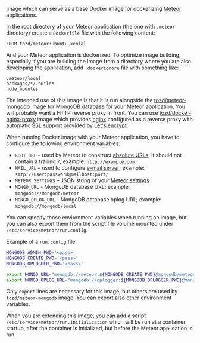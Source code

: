 Image which can serve as a base Docker image for dockerizing [Meteor](meteor.com) applications.

In the root directory of your Meteor application (the one with `.meteor` directory) create a `Dockerfile` file
with the following content:

```
FROM tozd/meteor:ubuntu-xenial
```

And your Meteor application is dockerized. To optimize image building, especially if you are building the image from a directory where you are also developing the application, add `.dockerignore` file with something like:

```
.meteor/local
packages/*/.build*
node_modules
```

The intended use of this image is that it is run alongside the
[tozd/meteor-mongodb](https://github.com/tozd/docker-meteor-mongodb) image for MongoDB database for your Meteor
application. You will probably want a HTTP reverse proxy in front. You can use [tozd/docker-nginx-proxy](https://github.com/tozd/docker-nginx-proxy) image which provides [nginx](https://nginx.org/) configured as a reverse proxy with automatic SSL support provided by [Let's encrypt](https://letsencrypt.org/).

When running Docker image with your Meteor application, you have to configure the following environment variables:

* `ROOT_URL` – used by Meteor to construct [absolute URLs](http://docs.meteor.com/#/full/meteor_absoluteurl), it
  should not contain a trailing `/`; example: `http://example.com`
* `MAIL_URL` – used to configure [e-mail server](http://docs.meteor.com/#/full/email);
  example: `smtp://user:password@mailhost:port/`
* `METEOR_SETTINGS` – JSON string of your [Meteor settings](http://docs.meteor.com/#/full/meteor_settings)
* `MONGO_URL` - MongoDB database URL; example: `mongodb://mongodb/meteor`
* `MONGO_OPLOG_URL` – MongoDB database oplog URL; example: `mongodb://mongodb/local`

You can specify those environment variables when running an image, but you can also export them from the script
file volume mounted under `/etc/service/meteor/run.config`.

Example of a `run.config` file:

```bash
MONGODB_ADMIN_PWD='<pass>'
MONGODB_CREATE_PWD='<pass>'
MONGODB_OPLOGGER_PWD='<pass>'

export MONGO_URL="mongodb://meteor:${MONGODB_CREATE_PWD}@mongodb/meteor"
export MONGO_OPLOG_URL="mongodb://oplogger:${MONGODB_OPLOGGER_PWD}@mongodb/local?authSource=admin"
```

Only `export` lines are necessary for this image, but others are used by `tozd/meteor-mongodb` image.
You can export also other environment variables.

When you are extending this image, you can add a script `/etc/service/meteor/run.initialization`
which will be run at a container startup, after the container is initialized, but before the
Meteor application is run.
